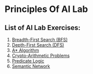# Principles Of AI Lab

## List of AI Lab Exercises:

1. [Breadth-First Search (BFS)](https://github.com/Esai-Keshav/principles-of-ai-lab/blob/main/Programs/BFS(breath).py)
2. [Depth-First Search (DFS)](https://github.com/Esai-Keshav/principles-of-ai-lab/blob/main/Programs/DFS(depth).py)
3. [A* Algorithm](https://github.com/Esai-Keshav/principles-of-ai-lab/blob/main/Programs/A_star.py)
4. [Crypto-Arithmetic Problems](https://github.com/Esai-Keshav/principles-of-ai-lab/blob/main/Programs/cryto_arthrmatic.py)
5. [Predicate Logic](https://github.com/Esai-Keshav/principles-of-ai-lab/blob/main/Programs/predicate-logic.py)
6. [Semantic Network](./Programs/sematic_net.py) 

